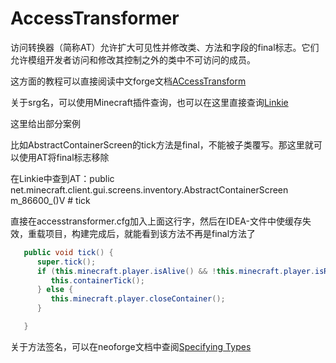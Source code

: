 # AccessTransformer
访问转换器（简称AT）允许扩大可见性并修改类、方法和字段的final标志。它们允许模组开发者访问和修改其控制之外的类中不可访问的成员。

这方面的教程可以直接阅读中文forge文档[ACcessTransform](https://forge-doc-120x-zh-cn.readthedocs.io/zh-cn/latest/advanced/accesstransformers/)

关于srg名，可以使用Minecraft插件查询，也可以在这里直接查询[Linkie](https://linkie.shedaniel.dev/mappings?namespace=mojang_srg&version=1.20.1&search=&translateMode=none)

这里给出部分案例

比如AbstractContainerScreen的tick方法是final，不能被子类覆写。那这里就可以使用AT将final标志移除

在Linkie中查到AT：public net.minecraft.client.gui.screens.inventory.AbstractContainerScreen m_86600_()V # tick

直接在accesstransformer.cfg加入上面这行字，然后在IDEA-文件中使缓存失效，重载项目，构建完成后，就能看到该方法不再是final方法了

``` java
   public void tick() {
      super.tick();
      if (this.minecraft.player.isAlive() && !this.minecraft.player.isRemoved()) {
         this.containerTick();
      } else {
         this.minecraft.player.closeContainer();
      }

   }
```

关于方法签名，可以在neoforge文档中查阅[Specifying Types](https://docs.neoforged.net/docs/advanced/accesstransformers/#specifying-types)